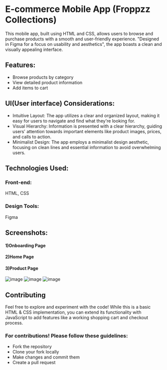
# E-commerce Mobile App (Froppzz Collections)
This mobile app, built using HTML and CSS, allows users to browse and purchase products with a smooth and user-friendly experience. "Designed in Figma for a focus on usability and aesthetics", the app boasts a clean and visually appealing interface.
## Features:

* Browse products by category
* View detailed product information
* Add items to cart
  
 ## UI(User interface) Considerations:

- Intuitive Layout: The app utilizes a clear and organized layout, making it easy for users to navigate and find what they're looking for.
- Visual Hierarchy: Information is presented with a clear hierarchy, guiding users' attention towards important elements like product images, prices, and calls to action.
- Minimalist Design: The app employs a minimalist design aesthetic, focusing on clean lines and essential information to avoid overwhelming users.

## Technologies Used:

### Front-end:
HTML, CSS
### Design Tools:
Figma

## Screenshots:

#### 1)Onboarding Page
#### 2)Home Page
#### 3)Product Page
![image](https://github.com/shreyafz/E-Commerce-MobileAPP-design/assets/146700826/5f1834cb-41f4-4a6f-9277-50fea9ab95a2)
![image](https://github.com/shreyafz/E-Commerce-MobileAPP-design/assets/146700826/ff4a42b8-766a-4d6e-8f0a-d8796c138d7b)
![image](https://github.com/shreyafz/E-Commerce-MobileAPP-design/assets/146700826/ffaf95ce-ce66-49e5-a262-7d53b896b3c1)

## Contributing


Feel free to explore and experiment with the code! While this is a basic HTML & CSS implementation, you can extend its functionality with JavaScript to add features like a working shopping cart and checkout process.

### For contributions! Please follow these guidelines:

* Fork the repository
* Clone your fork locally
* Make changes and commit them
* Create a pull request
